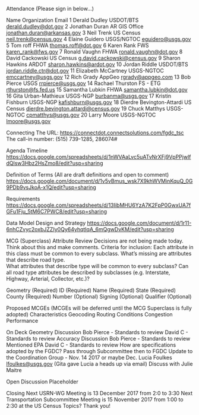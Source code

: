 
Attendance (Please sign in below…)


Name
Organization
Email
1
Derald Dudley
USDOT/BTS
derald.dudley@dot.gov
2
Jonathan Duran
AR GIS Office
jonathan.duran@arkansas.gov
3
Neil Trenk
US Census
neil.trenk@census.gov
4
Elaine Guidero
USGS/NGTOC
eguidero@usgs.gov
5
Tom roff
FHWA
thomas.roff@dot.gov
6
Karen Rank
FWS
karen_rank@fws.gov
7
Ronald Vaughn
FHWA
ronald.vaughn@dot.gov
8
David Cackowski
US Census
g.david.cackowski@census.gov
9
Sharon Hawkins
ARDOT
sharon.hawkins@ardot.gov
10
Jordan Riddle
USDOT/BTS
jordan.riddle.ctr@dot.gov
11
Elizabeth McCartney
USGS-NGTOC
emccartney@usgs.gov
12
Rich Grady
AppGeo
rgrady@appgeo.com
13
Bob Pierce
USGS
rrpierce@usgs.gov
14
Rachael Thurston
FS - ETG
rthurston@fs.fed.us
15
Samantha Lubkin
FHWA
samantha.lubkin@dot.gov
16
Gita Urban-Mathieux
USGS-NGP
burbanma@usgs.gov
17
Kristin Fishburn
USGS-NGP
kafishburn@usgs.gov
18
Dierdre Bevington-Attardi
US Census
dierdre.bevington.attardi@census.gov
19
Chuck Matthys
USGS-NGTOC
cpmatthys@usgs.gov
20
Larry Moore
USGS-NGTOC
lmoore@usgs.gov

Connecting
The URL: https://connectdot.connectsolutions.com/fgdc_tsc
The call-in number: (515) 739-1285, 286074#

Agenda
Timeline
https://docs.google.com/spreadsheets/d/1nWVAaLvc5uATvNrXFj9VpPPjwlfdQlsw3Hbz2HsZmo8/edit?usp=sharing

Definition of Terms (All are draft definitions and open to comment)
https://docs.google.com/document/d/1v5vBmus_wsk7X9khWVMinKquQ_0G9PDb9vsJkoA-x1Q/edit?usp=sharing

Requirements
https://docs.google.com/spreadsheets/d/13IibMHU6YzA7K2FpP0GwxUA7fGFu1Fju_5tM6C7PWC8/edit?usp=sharing

Data Model Design and Strategy
https://docs.google.com/document/d/1r11-6nhCZvyc2oxbJZZIy0Qy64yhqtIqA_6mQgwDvKM/edit?usp=sharing

MCG (Superclass) Attribute Review
Decisions are not being made today.  Think about this and make comments.
Criteria for inclusion:  Each attribute in this class must be common to every subclass.
What’s missing are attributes that describe road type.  
What attributes that describe type will be common to every subclass?
Can all road type attributes be described by subclasses (e.g. Interstate, Highway, Arterial, Collector, etc.)?

Geometry (Required)
ID (Required)
Name (Required)
State (Required)
County (Required)
Number (Optional)
Signing (Optional)
Qualifier (Optional)

Proposed MCGEs (MCGEs will be deferred until the MCG Superclass is fully adopted)
Characteristics
Geocoding
Routing
Conditions
Congestion
Performance

On Deck
Geometry Discussion
Bob Pierce - Standards to review
David C - Standards to review
Accuracy Discussion
Bob Pierce - Standards to review
	Mentioned EPA
David C - Standards to review
How are specifications adopted by the FGDC?
Pass through Subcommittee then to FGDC
Update to the Coordination Group - Nov. 14 2017 or maybe Dec.
Lucia Foulkes lfoulkes@usgs.gov (Gita gave Lucia a heads up via email)
Discuss with Julie Maitre

Open Discussion
Placeholder

Closing
Next USRN-WG Meeting is 13 December 2017 from 2:0 to 3:30
Next Transportation Subcommittee Meeting is 15 November 2017 from 1:00 to 2:30 at the US Census
Topics?
Thank you!

